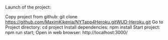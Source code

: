 Launch of the project:

Copy project from github: git clone https://github.com/MaximKikenia/NYTapp4Heroku.gitWUD-Heroku.git
Go to Project directory: cd project
Install dependencies: npm install
Start project: npm run start;
Open in web browser: http://localhost:3000/
